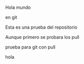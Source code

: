 Hola mundo

en git

Esta es una prueba del repositorio

Aunque primero se probara los pull

prueba para git con pull

hola 
